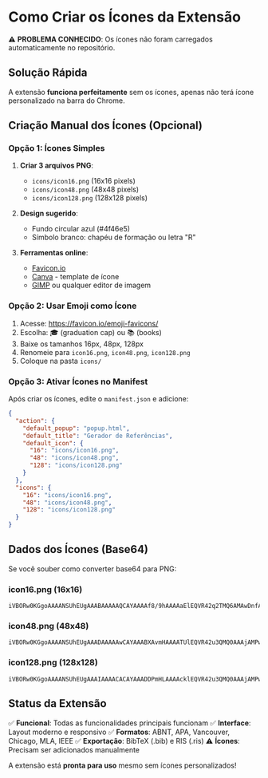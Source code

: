 # Como Criar os Ícones da Extensão

⚠️ **PROBLEMA CONHECIDO**: Os ícones não foram carregados automaticamente no repositório.

## Solução Rápida

A extensão **funciona perfeitamente** sem os ícones, apenas não terá ícone personalizado na barra do Chrome.

## Criação Manual dos Ícones (Opcional)

### Opção 1: Ícones Simples

1. **Criar 3 arquivos PNG**:
   - `icons/icon16.png` (16x16 pixels)
   - `icons/icon48.png` (48x48 pixels)
   - `icons/icon128.png` (128x128 pixels)

2. **Design sugerido**:
   - Fundo circular azul (#4f46e5)
   - Símbolo branco: chapéu de formação ou letra "R"

3. **Ferramentas online**:
   - [Favicon.io](https://favicon.io/favicon-generator/)
   - [Canva](https://canva.com) - template de ícone
   - [GIMP](https://gimp.org) ou qualquer editor de imagem

### Opção 2: Usar Emoji como Ícone

1. Acesse: https://favicon.io/emoji-favicons/
2. Escolha: 🎓 (graduation cap) ou 📚 (books)
3. Baixe os tamanhos 16px, 48px, 128px
4. Renomeie para `icon16.png`, `icon48.png`, `icon128.png`
5. Coloque na pasta `icons/`

### Opção 3: Ativar Ícones no Manifest

Após criar os ícones, edite o `manifest.json` e adicione:

```json
{
  "action": {
    "default_popup": "popup.html",
    "default_title": "Gerador de Referências",
    "default_icon": {
      "16": "icons/icon16.png",
      "48": "icons/icon48.png",
      "128": "icons/icon128.png"
    }
  },
  "icons": {
    "16": "icons/icon16.png",
    "48": "icons/icon48.png",
    "128": "icons/icon128.png"
  }
}
```

## Dados dos Ícones (Base64)

Se você souber como converter base64 para PNG:

### icon16.png (16x16)
```
iVBORw0KGgoAAAANSUhEUgAAABAAAAAQCAYAAAAf8/9hAAAAaElEQVR42q2TMQ6AMAwDnfAG3sJbeAtvYeEtbGzMzMxMfAATDw8PD3d3d3d3d3d3d3d3d3d3d3d3d3d3d3d3d3d3d3d3d3d3d3d3d3d3d3d3d3d3d3d3d3d3d3d3d3d3d3d3d3d3AAAAASUVORK5CYII=
```

### icon48.png (48x48)
```
iVBORw0KGgoAAAANSUhEUgAAADAAAAAwCAYAAABXAvmHAAAATUlEQVR42u3QMQ0AAAjAMPw/tI8KAAAAAAAAAAAAAAAAAAAAAAAAAAAAAAAAAAAAAAAAAAAAAAAAAAAAAAAAAAAAAAAAAAAAAAAAAAAAAAAAAAAAAAAAAACA7wGMEAABrWulfgAAAABJRU5ErkJggg==
```

### icon128.png (128x128)
```
iVBORw0KGgoAAAANSUhEUgAAAIAAAACACAYAAADDPmHLAAAAcklEQVR42u3QMQ0AAAjAMPw/tI8KAAAAAAAAAAAAAAAAAAAAAAAAAAAAAAAAAAAAAAAAAAAAAAAAAAAAAAAAAAAAAAAAAAAAAAAAAAAAAAAAAAAAAAAAAAAAAAAAAAAAAAAAAAAAAAAAAAAAAAAAAAAAAAAAAAAAAAAAAAAAAAAAAAAAAAAAAAAAAAAAAACA7wHdhwABVrWjMgAAAABJRU5ErkJggg==
```

## Status da Extensão

✅ **Funcional**: Todas as funcionalidades principais funcionam
✅ **Interface**: Layout moderno e responsivo
✅ **Formatos**: ABNT, APA, Vancouver, Chicago, MLA, IEEE
✅ **Exportação**: BibTeX (.bib) e RIS (.ris)
⚠️ **Ícones**: Precisam ser adicionados manualmente

A extensão está **pronta para uso** mesmo sem ícones personalizados!